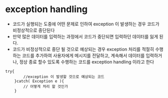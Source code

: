 # exception handling
* 코드가 실행되는 도중에 어떤 문제로 인하여 exception 이
발생하는 경우 코드가 비정상적으로 중단된다
* 만약 많은 데이터를 입력하는 과정에서 코드가 중단되면
입력하던 데이터를 잃게 된다.
* 코드가 비정상적으로 중단 될 것으로 예상되는 경우 exception 처리를
적절히 수행하는 코드를 추가하여 사용자에게 메시지를 전달하고, 계속해서
데이터를 입력하거나, 정상 종료 할수 있도록 수행하는 코드를 
exception handling 이라고 한다

```
try{
		//exception 이 발생할 것으로 예상되는 코드
	}catch( Exception e ){
		// 어떻게 처리 할 것인가
	}